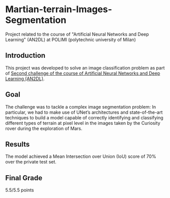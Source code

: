 # Martian-terrain-Images-Segmentation
Project related to the course of "Artificial Neural Networks and Deep Learning" (AN2DL) at POLIMI (polytechnic university of Milan)

## Introduction
This project was developed to solve an image classification problem as part of [Second challenge of the course of Artificial Neural Networks and Deep Learning (AN2DL)](https://www.linkedin.com/posts/airlab-polimi_artificialneuralnetworks-deeplearning-semanticsegmentation-activity-7274099168485277696-GhP9?utm_source=share&utm_medium=member_desktop).

## Goal
The challenge was to tackle a complex image segmentation problem: In particular, we had to make use of UNet’s architectures and state-of-the-art techniques to build a model capable of correctly identifying and classifying different types of terrain at pixel level in the images taken by the Curiosity rover during the exploration of Mars.

## Results
The model achieved a Mean Intersection over Union (IoU) score of 70% over the private test set.

## Final Grade
5.5/5.5 points

